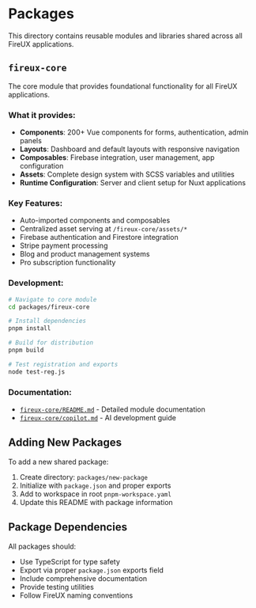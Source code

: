 # Packages

This directory contains reusable modules and libraries shared across all FireUX applications.

## `fireux-core`

The core module that provides foundational functionality for all FireUX applications.

### What it provides:

- **Components**: 200+ Vue components for forms, authentication, admin panels
- **Layouts**: Dashboard and default layouts with responsive navigation
- **Composables**: Firebase integration, user management, app configuration
- **Assets**: Complete design system with SCSS variables and utilities
- **Runtime Configuration**: Server and client setup for Nuxt applications

### Key Features:

- Auto-imported components and composables
- Centralized asset serving at `/fireux-core/assets/*`
- Firebase authentication and Firestore integration
- Stripe payment processing
- Blog and product management systems
- Pro subscription functionality

### Development:

```bash
# Navigate to core module
cd packages/fireux-core

# Install dependencies
pnpm install

# Build for distribution
pnpm build

# Test registration and exports
node test-reg.js
```

### Documentation:

- [`fireux-core/README.md`](fireux-core/README.md) - Detailed module documentation
- [`fireux-core/copilot.md`](fireux-core/copilot.md) - AI development guide

## Adding New Packages

To add a new shared package:

1. Create directory: `packages/new-package`
2. Initialize with `package.json` and proper exports
3. Add to workspace in root `pnpm-workspace.yaml`
4. Update this README with package information

## Package Dependencies

All packages should:

- Use TypeScript for type safety
- Export via proper `package.json` exports field
- Include comprehensive documentation
- Provide testing utilities
- Follow FireUX naming conventions
